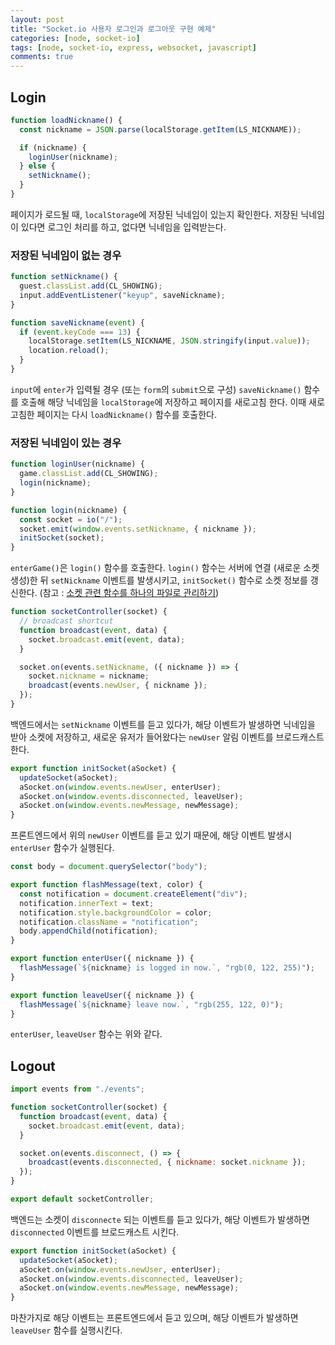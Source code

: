 ```yaml
---
layout: post
title: "Socket.io 사용자 로그인과 로그아웃 구현 예제"
categories: [node, socket-io]
tags: [node, socket-io, express, websocket, javascript]
comments: true
---
```


## Login

```js
function loadNickname() {
  const nickname = JSON.parse(localStorage.getItem(LS_NICKNAME));

  if (nickname) {
    loginUser(nickname);
  } else {
    setNickname();
  }
}
```

페이지가 로드될 때, `localStorage`에 저장된 닉네임이 있는지 확인한다. 저장된 닉네임이 있다면 로그인 처리를 하고, 없다면 닉네임을 입력받는다.

### 저장된 닉네임이 없는 경우

```js
function setNickname() {
  guest.classList.add(CL_SHOWING);
  input.addEventListener("keyup", saveNickname);
}

function saveNickname(event) {
  if (event.keyCode === 13) {
    localStorage.setItem(LS_NICKNAME, JSON.stringify(input.value));
    location.reload();
  }
}
```

`input`에 `enter`가 입력될 경우 (또는 `form`의 `submit`으로 구성) `saveNickname()` 함수를 호출해 해당 닉네임을 `localStorage`에 저장하고 페이지를 새로고침 한다. 이때 새로고침한 페이지는 다시 `loadNickname()` 함수를 호출한다.

### 저장된 닉네임이 있는 경우

```js
function loginUser(nickname) {
  game.classList.add(CL_SHOWING);
  login(nickname);
}

function login(nickname) {
  const socket = io("/");
  socket.emit(window.events.setNickname, { nickname });
  initSocket(socket);
}
```

`enterGame()`은 `login()` 함수를 호출한다. `login()` 함수는 서버에 연결 (새로운 소켓 생성)한 뒤 `setNickname` 이벤트를 발생시키고, `initSocket()` 함수로 소켓 정보를 갱신한다. (참고 : [소켓 관련 함수를 하나의 파일로 관리하기](/posts/2020-05-09-group-socket/))

```js
function socketController(socket) {
  // broadcast shortcut
  function broadcast(event, data) {
    socket.broadcast.emit(event, data);
  }

  socket.on(events.setNickname, ({ nickname }) => {
    socket.nickname = nickname;
    broadcast(events.newUser, { nickname });
  });
}
```

백엔드에서는 `setNickname` 이벤트를 듣고 있다가, 해당 이벤트가 발생하면 닉네임을 받아 소켓에 저장하고, 새로운 유저가 들어왔다는 `newUser` 알림 이벤트를 브로드캐스트한다.

```js
export function initSocket(aSocket) {
  updateSocket(aSocket);
  aSocket.on(window.events.newUser, enterUser);
  aSocket.on(window.events.disconnected, leaveUser);
  aSocket.on(window.events.newMessage, newMessage);
}
```

프론트엔드에서 위의 `newUser` 이벤트를 듣고 있기 때문에, 해당 이벤트 발생시 `enterUser` 함수가 실행된다.

```js
const body = document.querySelector("body");

export function flashMessage(text, color) {
  const notification = document.createElement("div");
  notification.innerText = text;
  notification.style.backgroundColor = color;
  notification.className = "notification";
  body.appendChild(notification);
}

export function enterUser({ nickname }) {
  flashMessage(`${nickname} is logged in now.`, "rgb(0, 122, 255)");
}

export function leaveUser({ nickname }) {
  flashMessage(`${nickname} leave now.`, "rgb(255, 122, 0)");
}
```

`enterUser`, `leaveUser` 함수는 위와 같다.

## Logout

```js
import events from "./events";

function socketController(socket) {
  function broadcast(event, data) {
    socket.broadcast.emit(event, data);
  }

  socket.on(events.disconnect, () => {
    broadcast(events.disconnected, { nickname: socket.nickname });
  });
}

export default socketController;
```

백엔드는 소켓이 `disconnecte` 되는 이벤트를 듣고 있다가, 해당 이벤트가 발생하면 `disconnected` 이벤트를 브로드캐스트 시킨다.

```js
export function initSocket(aSocket) {
  updateSocket(aSocket);
  aSocket.on(window.events.newUser, enterUser);
  aSocket.on(window.events.disconnected, leaveUser);
  aSocket.on(window.events.newMessage, newMessage);
}
```

마찬가지로 해당 이벤트는 프론트엔드에서 듣고 있으며, 해당 이벤트가 발생하면 `leaveUser` 함수를 실행시킨다.
